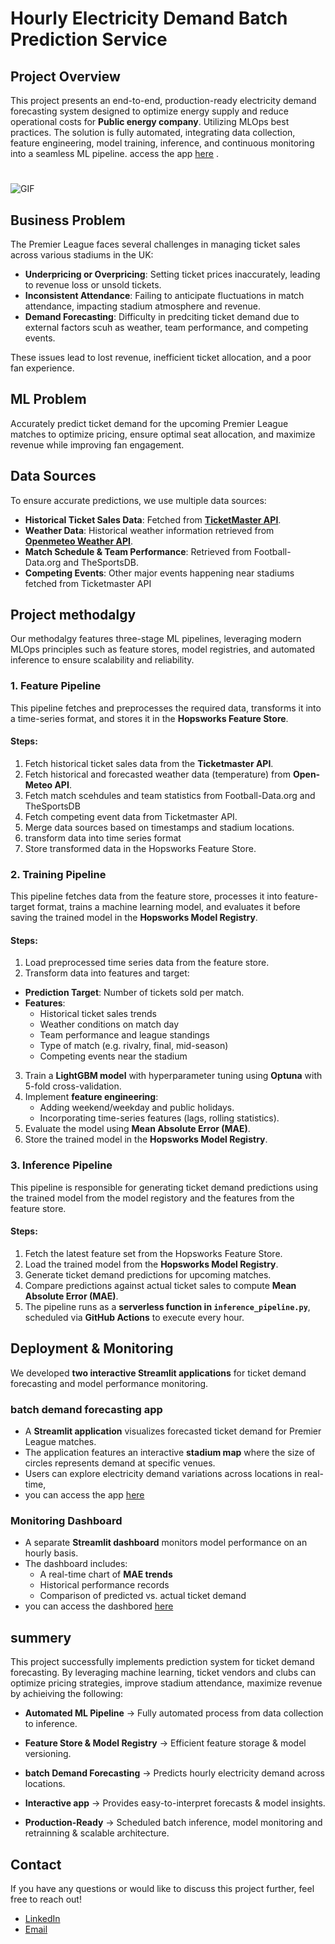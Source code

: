 # Hourly Electricity Demand Batch Prediction Service

## Project Overview  
This project presents an end-to-end, production-ready electricity demand forecasting system designed to optimize energy supply and reduce operational costs for **Public energy company**. Utilizing MLOps best practices. The solution is fully automated, integrating data collection, feature engineering, model training, inference, and continuous monitoring into a seamless ML pipeline.
access the app [here](https://electricitydemandpredictor-3gaww4pzqsw6orh3vnkc4f.streamlit.app/) .

#
![GIF](vid.gif)


## Business Problem  
 The Premier League faces several challenges in managing ticket sales across various stadiums in the UK:
- **Underpricing or Overpricing**: Setting ticket prices inaccurately, leading to revenue loss or unsold tickets.  
- **Inconsistent Attendance**: Failing to anticipate fluctuations in match attendance, impacting stadium atmosphere and revenue.  
- **Demand Forecasting**: Difficulty in predciting ticket demand due to external factors scuh as weather, team performance, and competing events.  

These issues lead to lost revenue, inefficient ticket allocation, and a poor fan experience.  

## ML Problem  
Accurately predict ticket demand for the upcoming Premier League matches to optimize pricing, ensure optimal seat allocation, and maximize revenue while improving fan engagement.  

## Data Sources
To ensure accurate predictions, we use multiple data sources:

- **Historical Ticket Sales Data**: Fetched from **[TicketMaster API](https://app.ticketmaster.com/discovery/v2/)**. 
- **Weather Data**: Historical weather information retrieved from **[Openmeteo Weather API](https://open-meteo.com/)**.
- **Match Schedule & Team Performance**: Retrieved from Football-Data.org and TheSportsDB.
- **Competing Events**: Other major events happening near stadiums fetched from Ticketmaster API
  
## Project methodalgy 
Our methodalgy features three-stage ML pipelines, leveraging modern MLOps principles such as feature stores, model registries, and automated inference to ensure scalability and reliability.

### **1. Feature Pipeline**

This pipeline fetches and preprocesses the required data, transforms it into a time-series format, and stores it in the **Hopsworks Feature Store**.

#### **Steps:**

1. Fetch historical ticket sales data from the **Ticketmaster API**.  
2. Fetch historical and forecasted weather data (temperature) from **Open-Meteo API**.
3. Fetch match scehdules and team statistics from Football-Data.org and TheSportsDB
4. Fetch competing event data from Ticketmaster API.
5. Merge data sources based on timestamps and stadium locations.
4. transform data into time series format
5. Store transformed data in the Hopsworks Feature Store.

### **2. Training Pipeline**

This pipeline fetches data from the feature store, processes it into feature-target format, trains a machine learning model, and evaluates it before saving the trained model in the **Hopsworks Model Registry**.

#### **Steps:**

1. Load preprocessed time series data from the feature store.
2.  Transform data into features and target:
   - **Prediction Target**: Number of tickets sold per match.
   - **Features**:
     - Historical ticket sales trends
     - Weather conditions on match day
     - Team performance and league standings
     - Type of match (e.g. rivalry, final, mid-season)
     - Competing events near the stadium
3. Train a **LightGBM model** with hyperparameter tuning using **Optuna** with 5-fold cross-validation.
4. Implement **feature engineering**:
   - Adding weekend/weekday and public holidays.
   - Incorporating time-series features (lags, rolling statistics).
5. Evaluate the model using **Mean Absolute Error (MAE)**.
6. Store the trained model in the **Hopsworks Model Registry**.


### **3. Inference Pipeline**

This pipeline is responsible for generating ticket demand predictions using the trained model from the model registory and the features from the feature store.

#### **Steps:**

1. Fetch the latest feature set from the Hopsworks Feature Store.
2. Load the trained model from the **Hopsworks Model Registry**.
3. Generate ticket demand predictions for upcoming matches.
4. Compare predictions against actual ticket sales to compute **Mean Absolute Error (MAE)**.
5. The pipeline runs as a **serverless function in `inference_pipeline.py`**, scheduled via **GitHub Actions** to execute every hour.


## Deployment & Monitoring

We developed **two interactive Streamlit applications** for ticket demand forecasting and model performance monitoring.

### **batch demand forecasting app**

- A **Streamlit application** visualizes forecasted ticket demand for Premier League matches. 
- The application features an interactive **stadium map** where the size of circles represents demand at specific venues.
- Users can explore electricity demand variations across locations in real-time,
- you can access the app [here](https://electricitydemandpredictor-3gaww4pzqsw6orh3vnkc4f.streamlit.app/) 

### **Monitoring Dashboard**
- A separate **Streamlit dashboard** monitors model performance on an hourly basis.
- The dashboard includes:
  - A real-time chart of **MAE trends**
  - Historical performance records
  - Comparison of predicted vs. actual ticket demand
- you can access the dashbored [here](https://electricitydemandmonitor-2pe99wef2a5mdvtjnjqt4d.streamlit.app/) 


## summery
This project successfully implements prediction system for ticket demand forecasting. By leveraging machine learning, ticket vendors and clubs can optimize pricing strategies, improve stadium attendance, maximize revenue by achieiving the following:

 - **Automated ML Pipeline** → Fully automated process from data collection to inference.

 - **Feature Store & Model Registry** → Efficient feature storage & model versioning.

 - **batch Demand Forecasting** → Predicts hourly electricity demand across locations.

 - **Interactive app** → Provides easy-to-interpret forecasts & model insights.

 - **Production-Ready** → Scheduled batch inference, model monitoring and retrainning & scalable architecture. 


  ## Contact
If you have any questions or would like to discuss this project further, feel free to reach out!
* [LinkedIn](https://www.linkedin.com/in/sanjay-devarajan-605127191/) 
* [Email](sanjay.jbsh02@gmail.com) 
